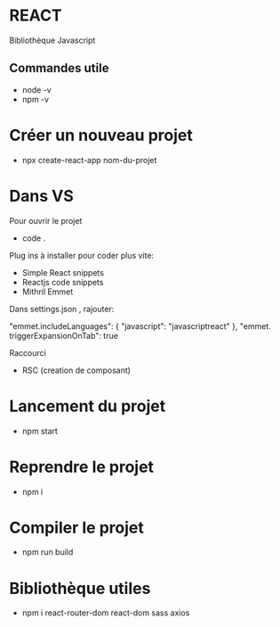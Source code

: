 # REACT

Bibliothèque Javascript

## Commandes utile

- node -v
- npm -v

# Créer un nouveau projet

- npx create-react-app nom-du-projet

# Dans VS
Pour ouvrir le projet

- code .

Plug ins à installer pour coder plus vite:
- Simple React snippets
- Reactjs code snippets
- Mithril Emmet

Dans settings.json , rajouter:

"emmet.includeLanguages": { "javascript": "javascriptreact" }, "emmet.
triggerExpansionOnTab": true

Raccourci
- RSC (creation de composant)

# Lancement du projet 

- npm start

# Reprendre le projet

- npm i

# Compiler le projet

- npm run build

# Bibliothèque utiles

- npm i react-router-dom
        react-dom
        sass
        axios

